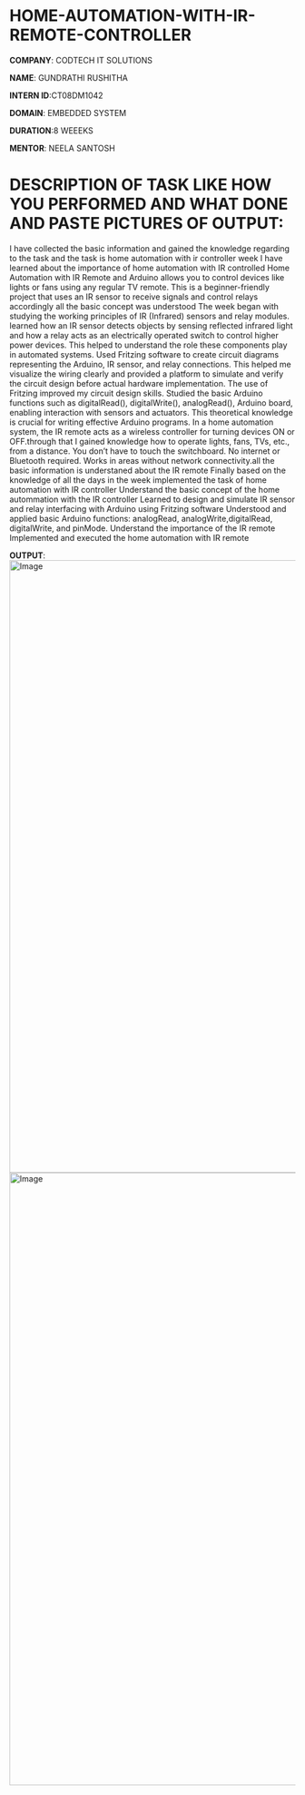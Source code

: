 # HOME-AUTOMATION-WITH-IR-REMOTE-CONTROLLER

**COMPANY**: CODTECH IT SOLUTIONS

**NAME**: GUNDRATHI RUSHITHA

**INTERN ID**:CT08DM1042

**DOMAIN**: EMBEDDED SYSTEM

**DURATION**:8 WEEEKS

**MENTOR**: NEELA SANTOSH

# DESCRIPTION OF TASK LIKE HOW YOU PERFORMED AND WHAT DONE AND PASTE PICTURES OF OUTPUT:
I have collected the basic information and gained the knowledge regarding to the task and the task is home automation with ir controller week I have learned about the importance of home automation with IR controlled
Home Automation with IR Remote and Arduino allows you to control devices like lights or fans using any regular TV remote. This is a beginner-friendly project that uses an IR sensor to receive signals and control relays accordingly all the basic concept was understood
The week began with studying the working principles of IR (Infrared) sensors and relay modules. learned how an IR sensor detects objects by sensing reflected infrared light and how a relay acts as an electrically operated switch to control higher power devices. This helped to understand the role these components play in automated systems.
Used Fritzing software to create circuit diagrams representing the Arduino, IR sensor, and relay connections. This helped me visualize the wiring clearly and provided a platform to simulate and verify the circuit design before actual hardware implementation. The use of Fritzing improved my circuit design skills.
Studied the basic Arduino functions such as digitalRead(), digitalWrite(), analogRead(), Arduino board, enabling interaction with sensors and actuators. This theoretical knowledge is crucial for writing effective Arduino programs. 
In a home automation system, the IR remote acts as a wireless controller for turning devices ON or OFF.through that I   gained  knowledge how to operate  lights, fans, TVs, etc., from a distance. You don’t have to touch the switchboard. No internet or Bluetooth required. Works in areas without network connectivity.all the basic information is understaned about the IR remote
Finally based on the knowledge of all the days in the week implemented the task of home automation with IR controller
Understand the basic concept of the home autommation with the IR controller
Learned to design and simulate IR sensor and relay interfacing with Arduino using Fritzing software
Understood and applied basic Arduino functions: analogRead, analogWrite,digitalRead, digitalWrite, and pinMode.
Understand the importance of the IR remote
Implemented and executed the home automation with IR remote

**OUTPUT**:<img width="1920" height="1080" alt="Image" src="https://github.com/user-attachments/assets/6ac9c361-85d6-41ac-b022-6d67f3a8b827" />
<img width="1920" height="1080" alt="Image" src="https://github.com/user-attachments/assets/17810597-37d7-4235-9ff5-273a79c2427d" />



